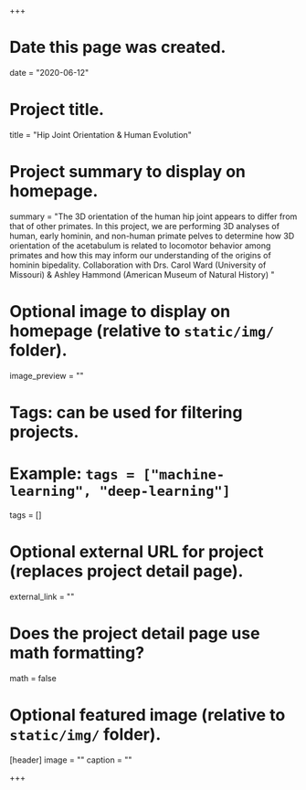 +++
# Date this page was created.
date = "2020-06-12"

# Project title.
title = "Hip Joint Orientation & Human Evolution"

# Project summary to display on homepage.
summary = "The 3D orientation of the human hip joint appears to differ from that of other primates. In this project, we are performing 3D analyses of human, early hominin, and non-human primate pelves to determine how 3D orientation of the acetabulum is related to locomotor behavior among primates and how this may inform our understanding of the origins of hominin bipedality. Collaboration with Drs. Carol Ward (University of Missouri) & Ashley Hammond (American Museum of Natural History) "

# Optional image to display on homepage (relative to `static/img/` folder).
image_preview = ""

# Tags: can be used for filtering projects.
# Example: `tags = ["machine-learning", "deep-learning"]`
tags = []

# Optional external URL for project (replaces project detail page).
external_link = ""

# Does the project detail page use math formatting?
math = false

# Optional featured image (relative to `static/img/` folder).
[header]
image = ""
caption = ""

+++


